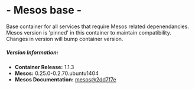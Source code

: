 # - Mesos base -

Base container for all services that require Mesos related depenendancies. Mesos version is 'pinned' in this container to maintain compatibility. Changes in version will bump container version.

##### Version Information:

* **Container Release:** 1.1.3
* **Mesos:** 0.25.0-0.2.70.ubuntu1404
* **Mesos Documentation:** [mesos@2dd7f7e](https://github.com/apache/mesos/tree/2dd7f7ee115fe00b8e098b0a10762a4fa8f4600f/docs)

